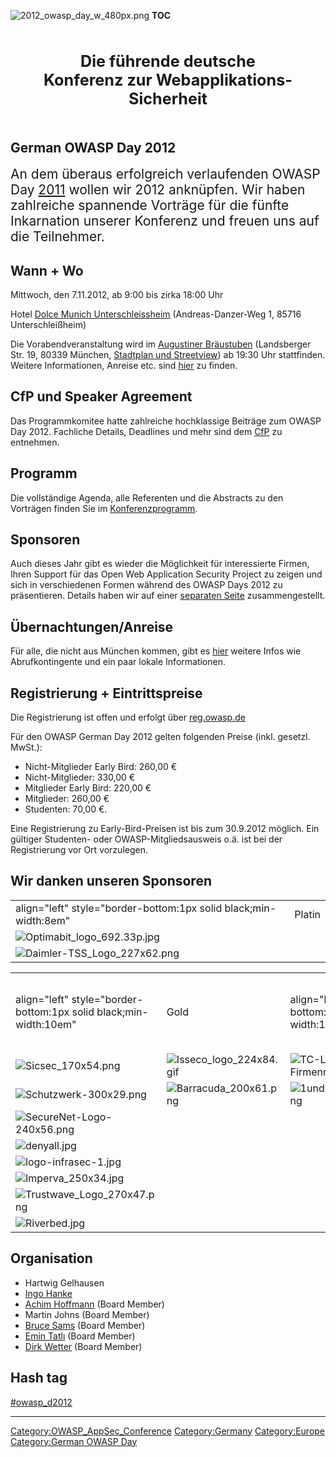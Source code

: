 ![2012_owasp_day_w_480px.png](2012_owasp_day_w_480px.png
"2012_owasp_day_w_480px.png") __TOC__

<center style="font-size: 180%;margin:2em;">

**Die führende deutsche Konferenz zur Webapplikations-Sicherheit**

</center>



## German OWASP Day 2012

<span style="font-size:150%"> An dem überaus erfolgreich verlaufenden
OWASP Day [2011](https://www.owasp.org/index.php/German_OWASP_Day_2011)
wollen wir 2012 anknüpfen. Wir haben zahlreiche spannende Vorträge für
die fünfte Inkarnation unserer Konferenz und freuen uns auf die
Teilnehmer. </span>

## Wann + Wo

Mittwoch, den 7.11.2012, ab 9:00 bis zirka 18:00 Uhr

Hotel <span style="text-decoration: underline">[Dolce Munich
Unterschleissheim](http://www.dolcemunich.com/)</span>
(Andreas-Danzer-Weg 1, 85716 Unterschleißheim)

Die Vorabendveranstaltung wird im [Augustiner
Bräustuben](http://www.braeustuben.de/lokal.php) (Landsberger Str. 19,
80339 München, [Stadtplan und
Streetview](http://maps.google.de/maps?q=LANDSBERGER+STRASSE+19+80339+M%C3%9CNCHEN&hq=&hnear=0x479e7601b699ffd5:0x4be4ced9008a615b,Landsberger+Stra%C3%9Fe+19,+D-80339+M%C3%BCnchen&gl=de&ei=12GhTpmxPMTusga_h73pAg&sa=X&oi=geocode_result&ct=image&resnum=1&ved=0CB0Q8gEwAA))
ab 19:30 Uhr stattfinden. Weitere Informationen, Anreise etc. sind
<span style="text-decoration: underline">[hier](German_OWASP_Day_2012/Lokales#Abendveranstaltung "wikilink")</span>
zu finden.

## CfP und Speaker Agreement

Das Programmkomitee hatte zahlreiche hochklassige Beiträge zum OWASP Day
2012. Fachliche Details, Deadlines und mehr sind dem
<span style="text-decoration: underline">[CfP](German_OWASP_Day_2012/CfP "wikilink")</span>
zu entnehmen.

## Programm

Die vollständige Agenda, alle Referenten und die Abstracts zu den
Vorträgen finden Sie im
<span style="text-decoration: underline">[Konferenzprogramm](German_OWASP_Day_2012/Programm "wikilink")</span>.

## Sponsoren

Auch dieses Jahr gibt es wieder die Möglichkeit für interessierte
Firmen, Ihren Support für das Open Web Application Security Project zu
zeigen und sich in verschiedenen Formen während des OWASP Days 2012 zu
präsentieren. Details haben wir auf einer
<span style="text-decoration: underline">[separaten
Seite](German_OWASP_Day_2012/Sponsoren "wikilink")</span>
zusammengestellt.

## Übernachtungen/Anreise

Für alle, die nicht aus München kommen, gibt es
<span style="text-decoration: underline">[hier](German_OWASP_Day_2012/Lokales "wikilink")</span>
weitere Infos wie Abrufkontingente und ein paar lokale Informationen.

## Registrierung + Eintrittspreise

Die Registrierung ist offen und erfolgt über
[reg.owasp.de](http://reg.owasp.de)


Für den OWASP German Day 2012 gelten folgenden Preise (inkl. gesetzl.
MwSt.):

  - Nicht-Mitglieder Early Bird: 260,00 €
  - Nicht-Mitglieder: 330,00 €
  - Mitglieder Early Bird: 220,00 €
  - Mitglieder: 260,00 €
  - Studenten: 70,00 €.

Eine Registrierung zu Early-Bird-Preisen ist bis zum 30.9.2012 möglich.
Ein gültiger Studenten- oder OWASP-Mitgliedsausweis o.ä. ist bei der
Registrierung vor Ort vorzulegen.

## Wir danken unseren Sponsoren

|                                                                                             |        |
| ------------------------------------------------------------------------------------------- | ------ |
| align="left" style="border-bottom:1px solid black;min-width:8em"                            | Platin |
| ![Optimabit_logo_692.33p.jpg](Optimabit_logo_692.33p.jpg "Optimabit_logo_692.33p.jpg")    |        |
| ![Daimler-TSS_Logo_227x62.png](Daimler-TSS_Logo_227x62.png "Daimler-TSS_Logo_227x62.png") |        |

|                                                                                       |                                                                              |                                                                                                       |        |                                                                   |        |
| ------------------------------------------------------------------------------------- | ---------------------------------------------------------------------------- | ----------------------------------------------------------------------------------------------------- | ------ | ----------------------------------------------------------------- | ------ |
| align="left" style="border-bottom:1px solid black;min-width:10em"                     | Gold                                                                         | align="left" style="border-bottom:1px solid black;min-width:10em"                                     | Silber | align="left" style="border-bottom:1px solid black;min-width:10em" | Bronze |
| ![Sicsec_170x54.png‎](Sicsec_170x54.png‎ "Sicsec_170x54.png‎")                       | ![Isseco_logo_224x84.gif](Isseco_logo_224x84.gif "Isseco_logo_224x84.gif") | ![TC-Logo-mit-Firmennamen-RGB.gif](TC-Logo-mit-Firmennamen-RGB.gif "TC-Logo-mit-Firmennamen-RGB.gif") |        |                                                                   |        |
| ![Schutzwerk-300x29.png](Schutzwerk-300x29.png "Schutzwerk-300x29.png")               | ![Barracuda_200x61.png](Barracuda_200x61.png "Barracuda_200x61.png")        | ![1und1_Logo_4c_62x62.png](1und1_Logo_4c_62x62.png "1und1_Logo_4c_62x62.png")                      |        |                                                                   |        |
| ![SecureNet-Logo-240x56.png](SecureNet-Logo-240x56.png "SecureNet-Logo-240x56.png")   |                                                                              |                                                                                                       |        |                                                                   |        |
| ![denyall.jpg](denyall.jpg "denyall.jpg")                                             |                                                                              |                                                                                                       |        |                                                                   |        |
| ![logo-infrasec-1.jpg](logo-infrasec-1.jpg "logo-infrasec-1.jpg")                     |                                                                              |                                                                                                       |        |                                                                   |        |
| ![Imperva_250x34.jpg](Imperva_250x34.jpg "Imperva_250x34.jpg")                       |                                                                              |                                                                                                       |        |                                                                   |        |
| ![Trustwave_Logo_270x47.png](Trustwave_Logo_270x47.png "Trustwave_Logo_270x47.png") |                                                                              |                                                                                                       |        |                                                                   |        |
| ![Riverbed.jpg](Riverbed.jpg "Riverbed.jpg")                                          |                                                                              |                                                                                                       |        |                                                                   |        |

## Organisation

  - Hartwig Gelhausen
  - [Ingo Hanke](User:Ingo_Hanke "wikilink")
  - [Achim Hoffmann](User:Achim "wikilink") (Board Member)
  - Martin Johns (Board Member)
  - [Bruce Sams](User:Bruce_Sams "wikilink") (Board Member)
  - [Emin Tatlı](User:Dr._Emin_Tatlı "wikilink") (Board Member)
  - [Dirk Wetter](User:Dirk_Wetter "wikilink") (Board Member)

## Hash tag

[\#owasp_d2012](https://twitter.com/#!/search/%23owasp_d2012)

-----

[<top>](https://www.owasp.org/index.php?title=German_OWASP_Day_2012)
[<Germany>](Germany "wikilink")

[Category:OWASP_AppSec_Conference](Category:OWASP_AppSec_Conference "wikilink")
[Category:Germany](Category:Germany "wikilink")
[Category:Europe](Category:Europe "wikilink") [Category:German OWASP
Day](Category:German_OWASP_Day "wikilink")